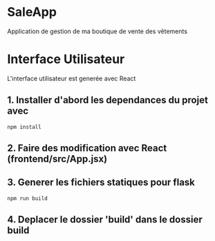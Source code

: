 # SaleApp
Application de gestion de ma boutique de vente des vêtements
# Interface Utilisateur
L'interface utilisateur est generée avec React
## 1. Installer d'abord les dependances du projet avec
```npm install```
## 2. Faire des modification avec React (frontend/src/App.jsx)
## 3. Generer les fichiers statiques pour flask
```npm run build```
## 4. Deplacer le dossier 'build' dans le dossier build